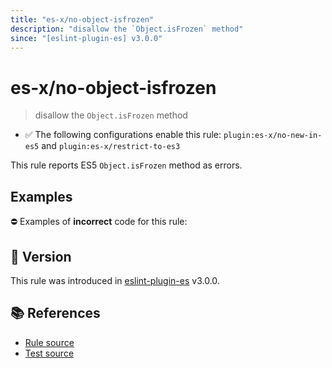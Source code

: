 ```yaml
---
title: "es-x/no-object-isfrozen"
description: "disallow the `Object.isFrozen` method"
since: "[eslint-plugin-es] v3.0.0"
---
```


# es-x/no-object-isfrozen
> disallow the `Object.isFrozen` method

- ✅ The following configurations enable this rule: `plugin:es-x/no-new-in-es5` and `plugin:es-x/restrict-to-es3`

This rule reports ES5 `Object.isFrozen` method as errors.

## Examples

⛔ Examples of **incorrect** code for this rule:

<eslint-playground type="bad" code="/*eslint es-x/no-object-isfrozen: error */
var frozen = Object.isFrozen(obj)
" />

## 🚀 Version

This rule was introduced in [eslint-plugin-es] v3.0.0.

[eslint-plugin-es]: https://github.com/mysticatea/eslint-plugin-es

## 📚 References

- [Rule source](https://github.com/ota-meshi/eslint-plugin-es-x/blob/master/lib/rules/no-object-isfrozen.js)
- [Test source](https://github.com/ota-meshi/eslint-plugin-es-x/blob/master/tests/lib/rules/no-object-isfrozen.js)
